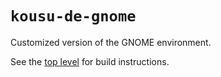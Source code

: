 # `kousu-de-gnome`

Customized version of the GNOME environment.

See the [top level](../README.md) for build instructions.
